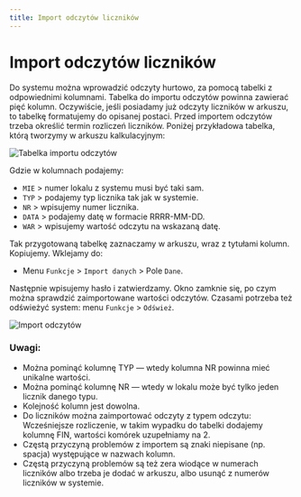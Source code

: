 ```yaml
---
title: Import odczytów liczników
---
```

# Import odczytów liczników

Do systemu można wprowadzić odczyty hurtowo, za pomocą tabelki z odpowiednimi kolumnami. Tabelka do importu odczytów powinna zawierać pięć kolumn. Oczywiście, jeśli posiadamy już odczyty liczników w arkuszu, to tabelkę formatujemy do opisanej postaci. Przed importem odczytów trzeba określić termin rozliczeń liczników. Poniżej przykładowa tabelka, którą tworzymy w arkuszu kalkulacyjnym:

![Tabelka importu odczytów](tabelkaimpodc.png)

Gdzie w kolumnach podajemy:

- `MIE` > numer lokalu z systemu musi być taki sam.
- `TYP` > podajemy typ licznika tak jak w systemie.
- `NR` > wpisujemy numer licznika.
- `DATA` > podajemy datę w formacie RRRR-MM-DD.
- `WAR` > wpisujemy wartość odczytu na wskazaną datę.

Tak przygotowaną tabelkę zaznaczamy w arkuszu, wraz z tytułami kolumn. Kopiujemy. Wklejamy do:

- Menu `Funkcje` > `Import danych` > Pole `Dane`.

Następnie wpisujemy hasło i zatwierdzamy. Okno zamknie się, po czym można sprawdzić zaimportowane wartości odczytów. Czasami potrzeba też odświeżyć system: menu `Funkcje` > `Odśwież`.

![Import odczytów](importodczytow.gif)

### Uwagi:

- Można pominąć kolumnę TYP — wtedy kolumna NR powinna mieć unikalne wartości.
- Można pominąć kolumnę NR — wtedy w lokalu może być tylko jeden licznik danego typu.
- Kolejność kolumn jest dowolna.
- Do liczników można zaimportować odczyty z typem odczytu: Wcześniejsze rozliczenie, w takim wypadku do tabelki dodajemy kolumnę FIN, wartości komórek uzupełniamy na 2.
- Częstą przyczyną problemów z importem są znaki niepisane (np. spacja) występujące w nazwach kolumn.
- Częstą przyczyną problemów są też zera wiodące w numerach liczników albo trzeba je dodać w arkuszu, albo usunąć z numerów liczników w systemie.